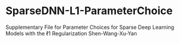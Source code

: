 # SparseDNN-L1-ParameterChoice
Supplementary File for Parameter Choices for Sparse Deep Learning Models with the ℓ1
Regularization Shen-Wang-Xu-Yan
